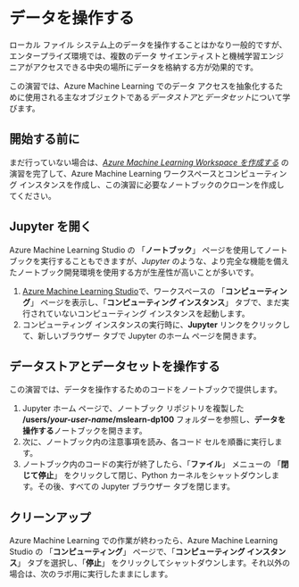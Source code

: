 ﻿---
lab:
    title: 'データを操作する'
---
# データを操作する

ローカル ファイル システム上のデータを操作することはかなり一般的ですが、エンタープライズ環境では、複数のデータ サイエンティストと機械学習エンジニアがアクセスできる中央の場所にデータを格納する方が効果的です。

この演習では、Azure Machine Learning でのデータ アクセスを抽象化するために使用される主なオブジェクトである*データストア*と*データセット*について学びます。

## 開始する前に

まだ行っていない場合は、*[Azure Machine Learning Workspace を作成する](01-create-a-workspace.md)* の演習を完了して、Azure Machine Learning ワークスペースとコンピューティング インスタンスを作成し、この演習に必要なノートブックのクローンを作成してください。

## Jupyter を開く

Azure Machine Learning Studio の 「**ノートブック**」 ページを使用してノートブックを実行することもできますが、*Jupyter* のような、より完全な機能を備えたノートブック開発環境を使用する方が生産性が高いことが多いです。

1. [Azure Machine Learning Studio](https://ml.azure.com)で、ワークスペースの 「**コンピューティング**」 ページを表示し、「**コンピューティング インスタンス**」 タブで、まだ実行されていないコンピューティング インスタンスを起動します。
2. コンピューティング インスタンスの実行時に、**Jupyter** リンクをクリックして、新しいブラウザー タブで Jupyter のホーム ページを開きます。

## データストアとデータセットを操作する

この演習では、データを操作するためのコードをノートブックで提供します。

1. Jupyter ホーム ページで、ノートブック リポジトリを複製した **/users/*your-user-name*/mslearn-dp100** フォルダーを参照し、**データを操作する**ノートブックを開きます。
2. 次に、ノートブック内の注意事項を読み、各コード セルを順番に実行します。
3. ノートブック内のコードの実行が終了したら、「**ファイル**」 メニューの 「**閉じて停止**」 をクリックして閉じ、Python カーネルをシャットダウンします。その後、すべての Jupyter ブラウザー タブを閉じます。

## クリーンアップ

Azure Machine Learning での作業が終わったら、Azure Machine Learning Studio の 「**コンピューティング**」 ページで、「**コンピューティング インスタンス**」 タブを選択し、「**停止**」 をクリックしてシャットダウンします。それ以外の場合は、次のラボ用に実行したままにします。
